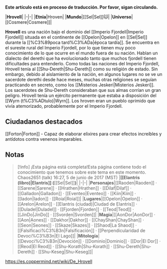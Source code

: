 **Este artículo está en proceso de traducción. Por favor, sigan circulando.**


|**Hrovell**|
|-|-|
|**Etnia**|Hroven|
|**Mundo**|[[Sel\|Sel]]🐱︎|
|**Universo**|[[Cosmere\|Cosmere]]|

**Hrovell** es una nación bajo el dominio del [[Imperio Fjordell\|Imperio Fjordell]] situada en el continente de [[Opelon\|Opelon]] en [[Sel\|Sel]] durante la [[%C3%89poca tard%C3%ADa\|época tardía]]. Se encuentra en el sureste rural del Imperio Fjordell, por lo que tienen muy poco conocimiento de lo que ocurre en el mundo fuera de su nación. Hablan un dialecto del derethi que ha evolucionado tanto que muchos fjordell tienen dificultades para entenderlo.
Como todas las naciones del Imperio Fjordell, Hrovell tenía al [[Shu-Dereth\|Shu-Dereth]] como su religión de estado. Sin embargo, debido al aislamiento de la nación, en algunos lugares no se ve un sacerdote derethi desde hace meses, muchas otras religiones se seguían practicando en secreto, como los [[Misterios Jeskeri\|Misterios Jeskeri]]. Los sacerdotes de Shu-Dereth consideraban que sus almas corrían un gran peligro.
Hrovell tenía un ejército permanente que estaba a disposición del [[Wyrn (t%C3%ADtulo)\|Wyrn]].
Los hroven eran un pueblo oprimido que vivía atemorizado, probablemente por el Imperio Fjordell.

## Ciudadanos destacados
[[Forton\|Forton]] - Capaz de elaborar elixires para crear efectos increíbles y antídotos contra venenos imparables.
## Notas

> [!info] ¡Esta página está completa!Esta página contiene todo el conocimiento que tenemos sobre este tema en este momento.
Chaos2651 (talk) 16:27, 5 de junio de 2017 (MST)
|**[[Elantris (libro)\|Elantris]] (**[[Sel\|Sel]]**)**|
|-|-|
|**Personajes**|[[Raoden\|Raoden]] · [[Sarene\|Sarene]] · [[Hrathen\|Hrathen]] · [[Dilaf\|Dilaf]] · [[Galladon\|Galladon]] · [[Eventeo\|Eventeo]] · [[Kiin\|Kiin]] · [[Iadon\|Iadon]] · [[Roial\|Roial]]|
|**Lugares**|[[Opelon\|Opelon]] · [[Arelon\|Arelon]] · [[Elantris (ciudad)\|Ciudad de Elantris]] · [[Duladel\|Duladel]] · [[Fjorden\|Fjorden]] · [[Teod\|Teod]] · [[JinDo\|JinDo]] · [[Svorden\|Svorden]]|
|**Magia**|[[AonDor\|AonDor]] · [[Aon\|Aones]] · [[Dakhor\|Dakhor]] · [[ChayShan\|ChayShan]] · [[Seon\|Seones]] · [[Skaze\|Skazes]] · [[Shaod\|La Shaod]] · [[Falsificaci%C3%B3n\|Falsificación]] · [[Perpendicularidad de Devoci%C3%B3n\|El Lago]]|
|**Mitología**|[[Devoci%C3%B3n\|Devoción]] · [[Dominio\|Dominio]] · [[Dor\|El Dor]] · [[Reod\|El Reod]] · [[Shu-Korath\|Shu-Korath]] · [[Shu-Dereth\|Shu-Dereth]] · [[Shu-Keseg\|Shu-Keseg]]|



https://es.coppermind.net/wiki/De_Hrovell